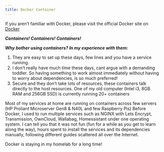 ```yaml
---
title: Docker Container
---
```


If you aren’t familiar with Docker, please visit the official Docker site on [Docker](http://docker.com/)

***Containers! Containers! Containers!***

***Why bother using containers? In my experience with them:***
1. They are easy to set up these days, few lines and you have a service running.
2. I don’t really have much time these days, cant argue with a demanding toddler. So having something to work almost immediately without having to worry about dependencies, is so much preferred!
3. Secure and they don’t take lots of resources, these containers talk directly to the host resources. One of my old computer (Intel i3, 8GB RAM and 256GB SSD) is currently running 20+ containers

Most of my services at home are running on containers across few servers (HP Proliant Microserver Gen8 & N40L and few Raspberry Pis)
Before Docker, I used to run multiple services such as NGINX with Lets Encrypt, Transmission, OwnCloud, Wallabag, Homessistant under one operating system. I can tell you that it was not fun (fun for a while as you get to learn along the way), hours spent to install the services and its dependencies manually, following different guides scattered all over the Internet.

Docker is staying in my homelab for a long time!
